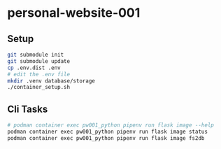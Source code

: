 # personal-website-001

## Setup

```bash
git submodule init
git submodule update
cp .env.dist .env
# edit the .env file
mkdir .venv database/storage
./container_setup.sh
```

## Cli Tasks

```bash
# podman container exec pw001_python pipenv run flask image --help
podman container exec pw001_python pipenv run flask image status
podman container exec pw001_python pipenv run flask image fs2db
```
